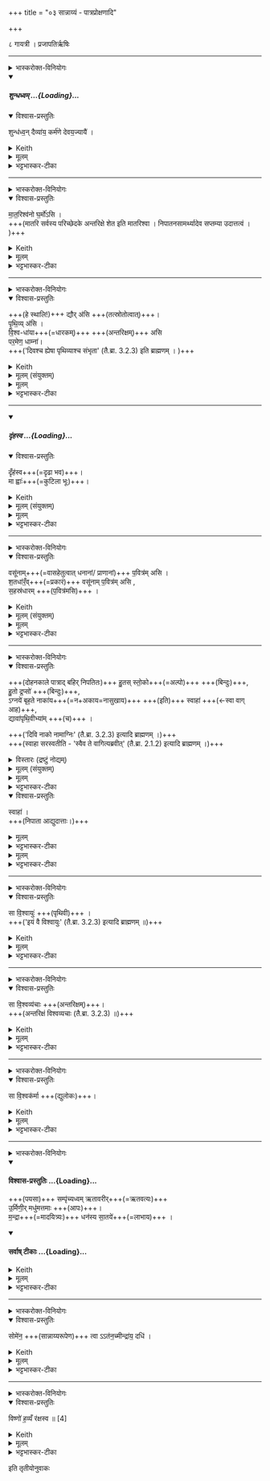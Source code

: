 +++
title = "०३ सान्नाय्यं - पात्रप्रोक्षणादि"

+++
<div class="js_include" url="/vedAH_yajuH/taittirIyam/sArasvata-vibhAgaH/saMhitA/sarva-prastutiH/1/1_darshapUrNamAsAdi/03_sAnnAyyaM_-_pAtraproxaNAdi"  newLevelForH1="1" includeTitle="true">

८ गायत्री । प्रजापतिर्ऋषिः

____

<details><summary>भास्करोक्त-विनियोगः</summary>

सान्नाय्य-पात्राणि प्रोक्षति
</details>
<div class="js_include" includetitle="false" newlevelforh1="5" unfilled url="/vedAH_yajuH/taittirIyam/sArasvata-vibhAgaH/saMhitA/yajuH/sarva-prastutiH/1/1_darshapUrNamAsAdi/03_sAnnAyyaM_-_pAtraproxaNAdi/shundhadhvam.md">
<details open><summary><h5>शुन्धध्वम् ...{Loading}...</h5></summary>
<details open><summary>विश्वास-प्रस्तुतिः</summary>

शुन्ध॑ध्व॒न् दैव्या॑य॒ कर्म॑णे देवय॒ज्यायै॑ ।
</details>
<details><summary>Keith</summary>

Be ye pure for the divine rite, the sacrifice to the gods.
</details>
<details><summary>मूलम्</summary>

शुन्ध॑ध्व॒न्दैव्या॑य॒ कर्म॑णे देवय॒ज्यायै॑ ।
</details>
<details><summary>भट्टभास्कर-टीका</summary>

1सान्नाय्यपात्राणि प्रोक्षति - शुन्धध्वमिति ॥ शुन्ध शुद्धौ, उदात्तेत्, व्यत्ययेनात्मनेपदम् । यद्वा, शुन्ध शौचकर्मणि ; अस्माण्ण्यन्तात्कर्मकर्तर्यात्मनेपदम् । 'यक्चिणोः प्रतिषेधे णि श्रन्धिग्रन्थि' (पा.सू. 3.1.89 वा 1) इत्यादिना यक्प्रतिषेधः । 'बहुलं संज्ञाछन्दसोः' (उ.सू. 190) इति णिलुक् । लसार्वधातुकानुदात्तत्वे (पा.सू. 6.1.186) धातुस्वरः । देवानामिदं दैव्यं 'देवाद्यञञौ' (पा.सू. 4.1.85 वा 3) इति यञ्प्रत्ययः प्राग्दीव्यतीयः । ञित्त्वादाद्युदात्तत्वं । 'छन्दसि निष्टर्क्य' (पा.सू. 3.1.123) इत्यादौ देवयज्याशब्दो यप्रत्ययान्तो निपातितः । हे पात्राणि देवयज्यात्मने दैव्याय कर्मणे शुन्धध्वं शुद्धानि भवत, स्वयमेवात्मानं शोधयतेति वा । प्राधान्यख्यापनार्था देवशब्दावृत्तिः, साकल्यार्था वा, यथा 'निधीनां त्वा निधिपतिं हवामहे' (तै.सं. 7.4.12) इति ॥
</details>
</details>
</div>  



____

<details><summary>भास्करोक्त-विनियोगः</summary>

अङ्गारान्निरूहति
</details>
<details open><summary>विश्वास-प्रस्तुतिः</summary>

मा॒त॒रिश्व॑नो घ॒र्मो॑ऽसि ।  
+++(मातरि सर्वस्य परिच्छेदके अन्तरिक्षे शेत इति मातरिश्वा ।  निपातनसामर्थ्यादेव सप्तम्या उदात्तत्वं । )+++
</details>
<details><summary>Keith</summary>

Thou art the cauldron of Matariśvan.

</details>
<details><summary>मूलम्</summary>

मा॒त॒रिश्व॑नो घ॒र्मो॑ऽसि ।
</details>
<details><summary>भट्टभास्कर-टीका</summary>

2अङ्गारान्निरूहति - मातरिश्वन इति ॥ मातरि सर्वस्य परिच्छेदके अन्तरिक्षे शेत इति मातरिश्वा । 'श्वन्नुक्षन्' (उ.सू. 157) इत्यादिना शीङः कनिन्प्रत्यये वकारोन्तादेशो निपात्यते । 'तत्पुरुषे कृति बहुलम्' (पा.सू. 6.3.14) इत्यलुक् । निपातनसामर्थ्यादेव सप्तम्या उदात्तत्वं । वायुरुच्यते । तस्य यो घर्मः अर्ग्निवैद्युताख्यः स एव त्वमसीति पार्थिवोग्निः स्तूयते । यद्वा, घरणाधिकरणं घर्मः । घृक्षरणदीप्त्योः । क्षरणं सञ्चलनम् । घर्म इति मन्प्रत्ययान्तो निपातितः (उ.सू. 146) । वायोरपि सञ्चलनाधारभूतः अन्तरिक्षमेव त्वमसीति कुम्भ्याधारोङ्गारस्स्तूयते धारणसामर्थ्यख्यापनार्थम् । 'अन्तरिक्षं वै मातरिश्वनो घर्मः । एषां लोकानां विधृत्यै' (तै.ब्रा. 3.2.3) इत्यादि ब्राह्मणम् ॥
</details>


____

<details><summary>भास्करोक्त-विनियोगः</summary>

सान्नाय्यतपनीम् अधिश्रयति
</details>
<details open><summary>विश्वास-प्रस्तुतिः</summary>

+++(हे स्थालि!)+++ द्यौर् अ॑सि +++(तत्स्रोतोत्वात्)+++।    
पृ॒थि॒व्य् अ॑सि ।    
वि॒श्व-धा॑या+++(=धारकम्)+++ +++(अन्तरिक्षम्)+++ असि  
पर॒मेण॒ धाम्ना॑।    
+++('दिवश्च ह्येषा पृथिव्याश्च संभृता' (तै.ब्रा. 3.2.3) इति ब्राह्मणम् । )+++
</details>
<details><summary>Keith</summary>

Thou art the heaven, thou art the earth.  
Thou art the all-supporting with the highest support.
</details>
<details><summary>मूलम् (संयुक्तम्)</summary>

द्यौर॑सि पृथि॒व्य॑सि वि॒श्वधा॑या असि पर॒मेण॒ धाम्ना॑
</details>
<details><summary>मूलम्</summary>

द्यौर॑सि ।    
पृ॒थि॒व्य॑सि ।    
वि॒श्वधा॑या असि पर॒मेण॒ धाम्ना॑ +++(=धारणशक्त्या)+++ ।
</details>
<details><summary>भट्टभास्कर-टीका</summary>

3सान्नाय्यतपनीमधिश्रयति - द्यौरसीति ॥ द्युप्रभृतीनां कार्यभूता स्थाली कारणात्मना स्तूयते । 'दिवश्च ह्येषा पृथिव्याश्च संभृता' (तै.ब्रा. 3.2.3) इति ब्राह्मणम् । 

लोकाधिकाराद् **विश्वधाया** इत्य् अन्तरिक्षम् उच्यते । 'वृष्टिर्वै विश्वधायाः' (तै.ब्रा. 3.2.3) इति दर्शनात् । विश्वस्य धायो धारणं यस्या इति बहुव्रीहिः, विश्वं धीयतेऽनयेति । 'वहिहाधाञ्भ्यश्छन्दसि' (उ.सू. 660) इत्यसुन्प्रत्ययः । णिदित्यनुवृत्तेर्युक् (पा.सू. 7.3.33) । तत्र हि 'गतिकारकयोरपि पूर्वपदप्रकृतिस्वरत्वं च' (उ.सू. 666) इत्युक्तम् । तेन कारकपूर्वादपि भवत्येव । पूर्वपदप्रकृतिस्वरग्रहणस्य च बहुव्रीहिस्वरस्योपलक्षणत्वात् 'बहुव्रीहौ विश्वं संज्ञायाम्' (पा.सू. 6.2.106) इति पूर्वपदान्तोदात्तत्वम् ।

सा त्वमीदृशेन परमेण प्रकृष्टेन धाम्ना धारणशक्त्या …। 
</details>



____

<div class="js_include" includetitle="false" newlevelforh1="5" unfilled url="/vedAH_yajuH/taittirIyam/sArasvata-vibhAgaH/saMhitA/yajuH/sarva-prastutiH/1/1_darshapUrNamAsAdi/03_sAnnAyyaM_-_pAtraproxaNAdi/dRMhasva.md">
<details open><summary><h5>दृंहस्व ...{Loading}...</h5></summary>
<details open><summary>विश्वास-प्रस्तुतिः</summary>

दृँह॑स्व+++(=दृढा भव)+++।  
मा ह्वाः॑+++(=कुटिला भूः)+++।
</details>
<details><summary>Keith</summary>

Be firm, waver not.

</details>
<details><summary>मूलम् (संयुक्तम्)</summary>

दृँह॑स्व॒ मा ह्वाः
</details>
<details><summary>मूलम्</summary>

दृँह॑स्व॒  मा ह्वाः॑
</details>
<details><summary>भट्टभास्कर-टीका</summary>

दृंहस्व वर्धस्व दृढा भव । दृहदृहि वृद्धौ, व्यत्ययेनात्मनेपदम् । केचिदाहुर्वर्धनायां वर्तत इति । यद्वा - दृंहगा इतिवत् ण्यन्तात्कर्मकर्तर्यात्मनेपदम् । पूर्ववद्यक्प्रतिषेधादि (पा.सू. 3.1.89 वा 1) । मा ह्वाः मा कुटिला भूः । ह्वृ कौटिल्ये, लुङ्मध्यमपुरुषैकवचने, सिचि वृद्धौ, 'बहुळं छन्दसि' (पा.सू. 7.3.97) इतीडभावे, हल्ङ्यादिलोपे 'रात्सस्य' (पा.सू. 8.2.24) इति सकारलोपः । अत्र 'चादिलोपे विभाषा' (पा.सू. 8.1.63) इति प्रथमा तिङ्विभक्तिर्न निहन्यते दृंह॑स्व॒ मा ह्वाः॒ इति ॥
</details>
</details>
</div>

____

<details><summary>भास्करोक्त-विनियोगः</summary>

उखायां शाखापवित्रं निदधाति
</details>
<details open><summary>विश्वास-प्रस्तुतिः</summary>

वसू॑नाम्+++(=वासहेतुत्वात् धनानां/ प्राणानां)+++ प॒वित्र॑म् असि ।    
श॒तधा॑रँ॒व्+++(=प्रकारं)+++ वसू॑नाम् प॒वित्र॑म् असि ,  
 स॒हस्र॑धारम् +++(प॒वित्र॑मसि)+++ ।
</details>
<details><summary>Keith</summary>

Thou art the strainer of the Vasus, of a hundred streams, thou art that of the Vasus, of a thousand streams.

</details>
<details><summary>मूलम् (संयुक्तम्)</summary>

- वसू॑नाम्प॒वित्र॑मसि श॒तधा॑र॒व्ँवसू॑नाम्प॒वित्र॑मसि स॒हस्र॑धारम्
</details>
<details><summary>मूलम्</summary>

वसू॑नाम्प॒वित्र॑मसि ।    
श॒तधा॑र॒व्ँवसू॑नाम्प॒वित्र॑मसि ।  
+++(वसूनां)+++   स॒हस्र॑धारं  +++(प॒वित्र॑मसि)+++ ।
</details>
<details><summary>भट्टभास्कर-टीका</summary>

4उखायां शाखापवित्रं निदधाति - वसूनामिति ॥ प्राणिनां वासहेतुत्वात्पयःप्रभृतीनि धनानि वसुशब्देनोच्यन्ते, प्राणाश्च, 'प्राणा वै वसवः' (तै.ब्रा. 3.2.3) इति दर्शनात् । तेपि हि वासहेतवः । 'शॄस्पृस्निहित्रप्यसिवसिहनिक्लिदिबन्धिमनिभ्यश्च' (उ.सू. 10) इति वसेः करणे उप्रत्ययः । 'धान्ये नित्' (उ.सू. 9) इत्यतो निदिति हि तत्रानुवर्तते । नित्त्वादाद्युदात्तः (पा.सू. 6.1.197) । पयःप्रभृतीनां वसूनां शतधारमनेकप्रकारं पवित्रं पावनमसि । प्राणात्मनां वसूनां सहस्रधारं पूर्वस्मादपि बहुप्रकारं पावनमसि यागसाधनद्वारेण । 'पुवस्संज्ञायाम्' (पा.सू. 3.2.185) इति इत्रप्रत्ययः ॥
</details>




____

<details><summary>भास्करोक्त-विनियोगः</summary>

5स्तोकाननुमन्त्रयते - हुत इति ॥
</details>
<details open><summary>विश्वास-प्रस्तुतिः</summary>

+++(दोहनकाले पात्राद् बहिर् निपतितः)+++ हु॒तस् स्तो॒को+++(=अल्पो)+++ +++(बिन्दुः)+++,  
हु॒तो द्र॒प्सो॑ +++(बिन्दुः)+++,  
ऽग्नये॑ बृह॒ते नाका॑य+++(=न+अकाय=नासुखाय)+++ +++(इति)+++ स्वाहा॑ +++(←स्वा वाग् आह)+++,   
द्यावा॑पृथि॒वीभ्या॑म् +++(च)+++ ।  

+++('दिवि नाको नामाग्निः' (तै.ब्रा. 3.2.3) इत्यादि ब्राह्मणम् ।)+++  
+++(स्वाहा सरस्वतीति - 'स्वैव ते वागित्यब्रवीत्' (तै.ब्रा. 2.1.2) इत्यादि ब्राह्मणम् ।)+++
</details>
<details><summary>विस्तारः (द्रष्टुं नोद्यम्)</summary>

The spot (stoka) has been offered, the drop has been offered.
To Agni, to the mighty firmament!
Hail to sky and earth!
</details>
<details><summary>मूलम् (संयुक्तम्)</summary>

हु॒तस्स्तो॒को हु॒तो द्र॒प्सो॑ऽग्नये॑ बृह॒ते नाका॑य॒ स्वाहा॒ द्यावा॑पृथि॒वीभ्याम्
</details>
<details><summary>मूलम्</summary>

हु॒तस्स्तो॒को हु॒तो द्र॒प्सो॑ऽग्नये॑ बृह॒ते नाका॑य ।
</details>
<details><summary>भट्टभास्कर-टीका</summary>

अल्पो बिन्दुस्तोको महान्बिन्दुर्द्रप्सः । दोहनकालेऽमहान्बिन्दुः पात्राद्वहिर्निपतितस्स्तोकः, स हुतोस्तु देवतोद्देशेन परित्यक्तोस्तु । द्रप्सोपि हि हुतोस्तु । कस्मै । अग्नये बृहते नाकाय नाकनाम्ने । कं सुखं, तदस्य नास्तीत्यकः तस्मादन्यो नाकः । 'नभ्राण्नपात्' (पा.सू. 6.3.75) इति निपातितः । अव्ययपूर्वपदप्रकृतिस्वरत्वम् (पा.सू. 6.2.2) । 'बृहन्महतोरुपसङ्ख्यानम्' (पा.सू. 6.1.173 वा 1) इति बृहतः परस्याजादेर्विभक्तेरुदात्तत्वम् । 'दिवि नाको नामाग्निः' (तै.ब्रा. 3.2.3) इत्यादि ब्राह्मणम् । एवं हुतोस्त्विति सङ्कल्पेन हविषोस्कन्नता क्रियते ।
</details>
<details open><summary>विश्वास-प्रस्तुतिः</summary>

स्वाहा॑ ।  
+++(निपाता आद्युदात्ताः।)+++
</details>
<details><summary>मूलम्</summary>

स्वाहा॑ ।
</details>
<details><summary>भट्टभास्कर-टीका</summary>

कः पुनरित्थं वदतीत्याह, **स्वाहा** स्वयमेव सरस्वती, **आह** ब्रूते । 'स्वैव ते वागित्यब्रवीत्' (तै.ब्रा. 2.1.2) इत्यादि ब्राह्मणम् । स्वयमेवाहेत्य् अस्यार्थस्य द्योतकोयं निपातः । **आह** स्वेत्यस्य प्रतिलोमपाठे स्वाहेति भवति । निपाता आद्युदात्ताः (फि.सू. 80) ।
</details>
<details><summary>मूलम्</summary>

द्यावा॑पृथि॒वीभ्या॑म्  +++(हुतः)+++  ।
</details>
<details><summary>भट्टभास्कर-टीका</summary>

न केवलं नाकायैवापि तु, द्यावापृथिवीभ्यामपि हुतोस्त्विति । 'दिवो द्यावा' (पा.सू. 6.3.29) इति द्यावादेशः आद्युदात्तः । 'देवताद्वन्द्वे च' (पा.सू. 6.2.141) इति पूर्वोत्तरपदयोः प्रकृतिस्वरत्वम् ॥
</details>


____

<details><summary>भास्करोक्त-विनियोगः</summary>

6प्रथमां दुग्धां गामभिमन्त्रयते - सा विश्वायुरिति ॥
</details>
<details open><summary>विश्वास-प्रस्तुतिः</summary>

सा वि॒श्वायुः॑ +++(पृथिवी)+++ ।  
+++('इयं वै विश्वायुः' (तै.ब्रा. 3.2.3) इत्यादि ब्राह्मणम् ॥)+++
</details>
<details><summary>Keith</summary>

This is she of all life, 
</details>
<details><summary>मूलम्</summary>

सा वि॒श्वायुः॑ ।
</details>
<details><summary>भट्टभास्कर-टीका</summary>

या प्रथमं दुग्धा गौस्सा विश्वायुर्नाम, विश्वं आयुर्जीवनं यस्यामिति पृथिव्यभिधीयते । तदात्मना च गौः स्तूयते । 'इयं वै विश्वायुः' (तै.ब्रा. 3.2.3) इत्यादि ब्राह्मणम् ॥
</details>


____

<details><summary>भास्करोक्त-विनियोगः</summary>

7द्वितीयामभिमन्त्रयते - सा विश्वव्यचा इति ॥
</details>
<details open><summary>विश्वास-प्रस्तुतिः</summary>

सा वि॒श्वव्य॑चाः +++(अन्तरिक्षम्)+++।  
+++(अन्तरिक्षं विश्वव्यचाः (तै.ब्रा. 3.2.3) ॥)+++
</details>
<details><summary>Keith</summary>

this is the all-encompassing, 
</details>
<details><summary>मूलम्</summary>

सा वि॒श्वव्य॑चाः ।
</details>
<details><summary>भट्टभास्कर-टीका</summary>

विश्वं व्यचति व्याप्नोतीति विश्वव्यचाः । अञ्चु गतौ, अञ्चु इत्येतस्मादसुन्, शिष्टं विश्वधायाशब्दवत् । अन्तरिक्षं विश्वव्यचाः (तै.ब्रा. 3.2.3) ॥
</details>


____

<details><summary>भास्करोक्त-विनियोगः</summary>

8तृतीयामनुमन्त्रयते - सा विश्वकर्मेति ॥
</details>
<details open><summary>विश्वास-प्रस्तुतिः</summary>

सा वि॒श्वक॑र्मा +++(द्युलोकः)+++।
</details>
<details><summary>Keith</summary>

this is the all-doing.
</details>
<details><summary>मूलम्</summary>

सा वि॒श्वक॑र्मा ।
</details>
<details><summary>भट्टभास्कर-टीका</summary>

विश्वानि कर्माणि कर्मफलानि यस्यां सा विश्वकर्मा द्युलोकः । पूर्ववत्स्वरः । 'इमानेवैताभिः' (तै.ब्रा. 3.2.3) इत्यादि ब्राह्मणम् ॥
</details>


____

<details><summary>भास्करोक्त-विनियोगः</summary>

9गोदोहनसक्षालनीया अपः पयस्यानयति - संपृच्यध्वमिति गायत्र्या ॥
</details>
<div class="js_include" newlevelforh1="4" title="विश्वास-प्रस्तुतिः" unfilled url="/vedAH_yajuH/taittirIyam/sArasvata-vibhAgaH/saMhitA/Rk/vishvAsa-prastutiH/1/1_darshapUrNamAsAdi/03_sAnnAyyaM_-_pAtraproxaNAdi/57_sampRchyadhvam_RtAvarIr.md">
<details open><summary><h4>विश्वास-प्रस्तुतिः ...{Loading}...</h4></summary>

+++(पयसा)+++ सम्पृ॑च्यध्वम् ऋतावरीर्+++(=ऋतवत्यः)+++  
उ॒र्मिणी॒र् मधु॑मत्तमाः +++(आपः)+++।  
म॒न्द्रा+++(=मादयित्र्यः)+++ धन॑स्य सा॒तये॑+++(=लाभाय)+++ ।
</details>
</div>
<div class="js_include" newlevelforh1="4" title="सर्वाष् टीकाः" unfilled url="/vedAH_yajuH/taittirIyam/sArasvata-vibhAgaH/saMhitA/Rk/sarvASh_TIkAH/1/1_darshapUrNamAsAdi/03_sAnnAyyaM_-_pAtraproxaNAdi/57_sampRchyadhvam_RtAvarIr.md">
<details open><summary><h4>सर्वाष् टीकाः ...{Loading}...</h4></summary>
<details><summary>Keith</summary>

I Be ye united, that follow holy orders,  
Ye that wave and are fullest of sweetness,  
Delightful for the gaining of wealth.
</details>
<details><summary>मूलम्</summary>

सम्पृ॑च्यध्वमृतावरीरू॒र्मिणी॒र्मधु॑मत्तमाः ।  
म॒न्द्रा धन॑स्य सा॒तये॑ ॥
</details>
<details><summary>भट्टभास्कर-टीका</summary>

हे ऋतावरीः ऋतेन सत्येन यज्ञेन वा तद्वत्यः, ऋतसम्पादिका आपः ययूं पयसा सम्पृच्यध्वं सम्पृक्ता भवत । कर्मणि लकारः । 'छन्दसीवनिपौ' (पा.सू. 5.2.109 वा 2) इति वनिप् । 'वनो र च' (पा.सू. 4.1.7) इति ङीप् रेफौ । 'अन्येषामपि दृश्यते' (पा.सू. 6.3.137) इति दीर्घः । 'वा छन्दसि' (पा.सू. 6.1.106) इति पूर्वसवर्णदीर्घत्वं । आष्टमिकमामन्त्रितानुदात्तत्वम् (पा.सू. 8.1.19) । ऊर्मिमत्त्वादिगुणयुक्तास्सत्यस्सम्पृच्यध्वम् । एतेषामामन्त्रितत्वाभावाद्यथायथं स्वरा भवन्ति । पयस्सम्पर्केण वा ह्येते गुणाः अपामुपजायन्ते । महद्भिरूर्मिभिस्तद्वत्यः ऊर्मिण्यः । 'तुन्दादिषु स्वाङ्गाद्विवृद्धौ' (पा.सू. 5.2.117 गणसूत्रम्) इति पाठादिनिप्रत्ययः । स्वमङ्गं स्वाङ्गम् । पूर्ववद्दीर्घत्वम् (पा.सू. 6.1.106) । मधुमत्तमाः मधुरतमाः । मन्द्राः मादयित्र्यः । मदि स्तुतिमोदमदस्वप्नकान्तिगतिषु । 'स्फायितञ्चि' (उ.सू. 170) इत्यादिना रक्प्रत्ययः ।  
किमर्थं सम्पृच्यत इत्याह धनस्येति । धनस्य सान्नाय्यलक्षणस्य । सातये लाभाय । धनवनषणसम्भक्तौ, 'जनसनखनां सञ्झलोः' (पा.सू. 6.4.42) इत्यात्वम् । 'ऊतियूति' (पा.सू. 3.3.97) इत्यादिना क्तिन्प्रत्ययान्तोऽन्तोदात्तो निपातितः । युष्मत्सम्पर्के हि तत्सिद्धिरिति भावः ॥
</details>
</details>
</div>




____

<details><summary>भास्करोक्त-विनियोगः</summary>

10दध्ना तनक्ति - सोमेनेति ॥
</details>
<details open><summary>विश्वास-प्रस्तुतिः</summary>

सोमे॑न॒ +++(सान्नाय्यरूपेण)+++ त्वा ऽऽत॑न॒च्मीन्द्रा॑य॒ दधि॑ ।
</details>
<details><summary>Keith</summary>

With Soma I curdle thee, curds for Indra.
</details>
<details><summary>मूलम्</summary>

सोमे॑न॒ त्वाऽऽत॑न॒च्मीन्द्रा॑य॒ दधि॑ ।
</details>
<details><summary>भट्टभास्कर-टीका</summary>

सोमसदृशेन दध्ना त्वा त्वां आतनच्मि घनीकरोमि । यद्वा - सोमेन सदृशत्वात् सान्नाय्यमेव सोमः । 'सोमः खलु वै सान्नाय्यम्' (तै.ब्रा. 3.2.3) इति च श्रूयते । सोमशब्दात् ‘तत्करोति’ (चुराद्यन्तर्गणसूत्रम्) इति णिचि, 'एरचिण्यन्तानां' (पा.सू. 3.3.56) इति वचनात्करणे घञ् । ञित्त्वादाद्युदात्तत्वं । किमर्थमित्याह - इन्द्राय यथा त्वं दधि भवसि तथा तदर्थमातनच्मि । 'ऐन्द्रं दध्यमावास्यायाम्' (तै.सं. 2.5.4) इत्यैन्द्रत्वं दध्नः । तञ्चू सङ्कोचने, श्नान्नलोपः (पा.सू. 6.4.23) ॥
</details>


____

<details><summary>भास्करोक्त-विनियोगः</summary>

उपरि निदधाति
</details>
<details open><summary>विश्वास-प्रस्तुतिः</summary>

विष्णो॑ ह॒व्यँ र॑क्षस्व ॥ [4]
</details>
<details><summary>Keith</summary>

O Visnu, guard the offering.

</details>
<details><summary>मूलम्</summary>

विष्णो॑ ह॒व्यँ र॑क्षस्व ॥ [4]
</details>
<details><summary>भट्टभास्कर-टीका</summary>

11उपरि निदधाति - विष्णविति ॥ हे विष्णो सर्वस्य रक्षक इदं दुग्धलक्षणं हव्यं रक्षस्व । व्यत्ययेनात्मनेपदम् । हवमर्हतीति हव्यं होमार्हम् । 'छन्दसि च' (पा.सू. 5.1.67) इति यत्प्रत्ययः ॥

</details>


इति तृतीयोनुवाकः   
</div>
